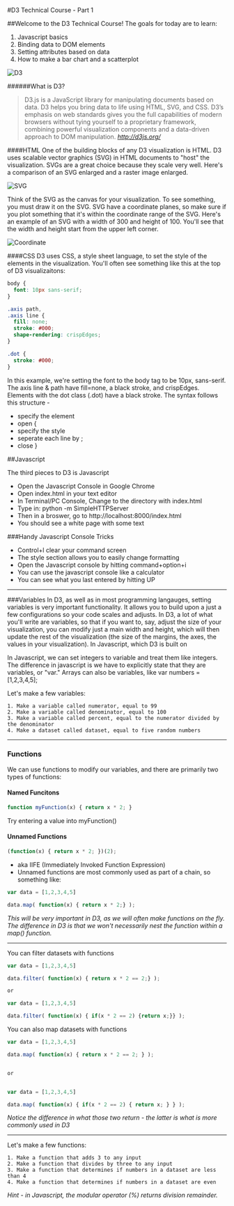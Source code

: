 #D3 Technical Course - Part 1

##Welcome to the D3 Technical Course!
The goals for today are to learn:
1. Javascript basics 
2. Binding data to DOM elements
3. Setting attributes based on data
4. How to make a bar chart and a scatterplot 

![D3](https://github.com/pstuffa/classWerk/blob/master/images/d3.png)

######What is D3?
>D3.js is a JavaScript library for manipulating documents based on data. D3 helps you bring data to life using HTML, SVG, and CSS. D3’s emphasis on web standards gives you the full capabilities of modern browsers without tying yourself to a proprietary framework, combining powerful visualization components and a data-driven approach to DOM manipulation.
*http://d3js.org/*

####HTML
One of the building blocks of any D3 visualization is HTML. D3 uses scalable vector graphics (SVG) in HTML documents to "host" the visualization. SVGs are a great choice because they scale very well. Here's a comparison of an SVG enlarged and a raster image enlarged.

![SVG](https://github.com/pstuffa/classWerk/blob/master/images/svg.png)

Think of the SVG as the canvas for your visualization. To see something, you must draw it on the SVG. SVG have a coordinate planes, so make sure if you plot something that it's within the coordinate range of the SVG. Here's an example of an SVG with a width of 300 and height of 100. You'll see that the width and height start from the upper left corner.

![Coordinate](https://github.com/pstuffa/classWerk/blob/master/images/coordinate.png)

####CSS
D3 uses CSS, a style sheet language, to set the style of the elements in the visualization. You'll often see something like this at the top of D3 visualizaitons:

```css
body {
  font: 10px sans-serif;
}

.axis path,
.axis line {
  fill: none;
  stroke: #000;
  shape-rendering: crispEdges;
}

.dot {
  stroke: #000;
}

```
In this example, we're setting the font to the body tag to be 10px, sans-serif. The axis line & path have fill=none, a black stroke, and crispEdges. Elements with the dot class (.dot) have a black stroke. The syntax follows this structure - 
* specify the element 
* open {
* specify the style
* seperate each line by ;
* close }


##Javascript

The third pieces to D3 is Javascript 


* Open the Javascript Console in Google Chrome
* Open index.html in your text editor
* In Terminal/PC Console, Change to the directory with index.html
* Type in: python -m SimpleHTTPServer
* Then in a broswer, go to http://localhost:8000/index.html
* You should see a white page with some text 

###Handy Javascript Console Tricks
- Control+l clear your command screen
- The style section allows you to easily change formatting
- Open the Javascript console by hitting command+option+i
- You can use the javascript console like a calculator 
- You can see what you last entered by hitting UP

---

###Variables
In D3, as well as in most programming langauges, setting variables is very important functionality. It allows you to build upon a just a few configurations so your code scales and adjusts. In D3, a lot of what you'll write are variables, so that if you want to, say, adjust the size of your visualization, you can modify just a main width and height, which will then update the rest of the visualization (the size of the margins, the axes, the values in your visualization). In Javascript, which D3 is built on 


In Javascript, we can set integers to variable and treat them like integers. The difference in javascript is we have to explicitly state that they are variables, or "var." Arrays can also be variables, like var numbers = [1,2,3,4,5];


Let's make a few variables:

```
1. Make a variable called numerator, equal to 99
2. Make a variable called denominator, equal to 100
3. Make a variable called percent, equal to the numerator divided by the denominator
4. Make a dataset called dataset, equal to five random numbers 
```

---

### Functions ###
We can use functions to modify our variables, and there are primarily two types of functions:

#### Named Funcitons ####
```javascript
function myFunction(x) { return x * 2; } 
```
Try entering a value into myFunction()
  
#### Unnamed Functions ####
```javascript
(function(x) { return x * 2; })(2);
```
- aka IIFE (Immediately Invoked Function Expression)
- Unnamed functions are most commonly used as part of a chain, so something like:

```javascript
var data = [1,2,3,4,5]

data.map( function(x) { return x * 2;} );
```
*This will be very important in D3, as we will often make functions on the fly. The difference in D3 is that we won't necessarily nest the function within a map() function.*

---

You can filter datasets with functions
```javascript
var data = [1,2,3,4,5]

data.filter( function(x) { return x * 2 == 2;} );

or 

var data = [1,2,3,4,5]

data.filter( function(x) { if(x * 2 == 2) {return x;}} );
```


You can also map datasets with functions
```javascript
var data = [1,2,3,4,5]

data.map( function(x) { return x * 2 == 2; } );


or 


var data = [1,2,3,4,5]

data.map( function(x) { if(x * 2 == 2) { return x; } } );
```
*Notice the difference in what those two return - the latter is what is more commonly used in D3*

---

Let's make a few functions: 

```
1. Make a function that adds 3 to any input
2. Make a function that divides by three to any input
3. Make a function that determines if numbers in a dataset are less than 4
4. Make a function that determines if numbers in a dataset are even
```
*Hint - in Javascript, the modular operator (%) returns division remainder.*



